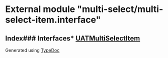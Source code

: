 # External module "multi-select/multi-select-item.interface"
## Index### Interfaces* [UATMultiSelectItem](../interfaces/_multi_select_multi_select_item_interface_.uatmultiselectitem.html)
Generated using [TypeDoc](http://typedoc.io)